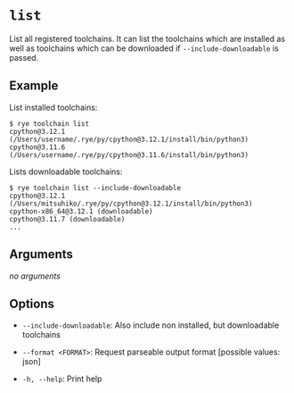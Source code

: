 # `list`

List all registered toolchains.  It can list the toolchains which are installed as
well as toolchains which can be downloaded if `--include-downloadable` is passed.

## Example

List installed toolchains:

```
$ rye toolchain list
cpython@3.12.1 (/Users/username/.rye/py/cpython@3.12.1/install/bin/python3)
cpython@3.11.6 (/Users/username/.rye/py/cpython@3.11.6/install/bin/python3)
```

Lists downloadable toolchains:

```
$ rye toolchain list --include-downloadable
cpython@3.12.1 (/Users/mitsuhiko/.rye/py/cpython@3.12.1/install/bin/python3)
cpython-x86_64@3.12.1 (downloadable)
cpython@3.11.7 (downloadable)
...
```

## Arguments

*no arguments*

## Options

* `--include-downloadable`: Also include non installed, but downloadable toolchains

* `--format <FORMAT>`: Request parseable output format [possible values: json]

* `-h, --help`: Print help

